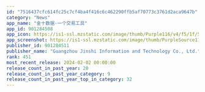 ```yaml
---
id: "7516437cfc614fc25c7cf4ba4f416c6c462290ffb5af70773c3761d2aca9647b"
category: "News"
app_name: "金十数据-一个交易工具"
app_id: 901284508
app_icon: https://is1-ssl.mzstatic.com/image/thumb/Purple116/v4/f5/1f/53/f51f53ff-87bb-3e0d-6a57-c61a18ca75c6/AppIcon_lgd_spring-0-0-1x_U007emarketing-0-0-0-7-0-0-sRGB-0-0-0-GLES2_U002c0-512MB-85-220-0-0.png/1024x1024bb.png
app_screenshot: https://is1-ssl.mzstatic.com/image/thumb/PurpleSource116/v4/2d/09/ff/2d09ff86-12a6-77fe-756b-c41e58d68a33/2c664f9b-5ea8-4723-a2a9-1261d11039b2_1242-2688-1.png/1242x2688bb.png
publisher_id: 901284511
publisher_name: "Guangzhou Jinshi Information and Technology Co., Ltd."
rank: 451
most_recent_release: 2024-02-02 00:00:00
release_count_in_past_year: 20
release_count_in_past_year_category: 9
release_count_in_past_year_top_in_category: 32
---
```

